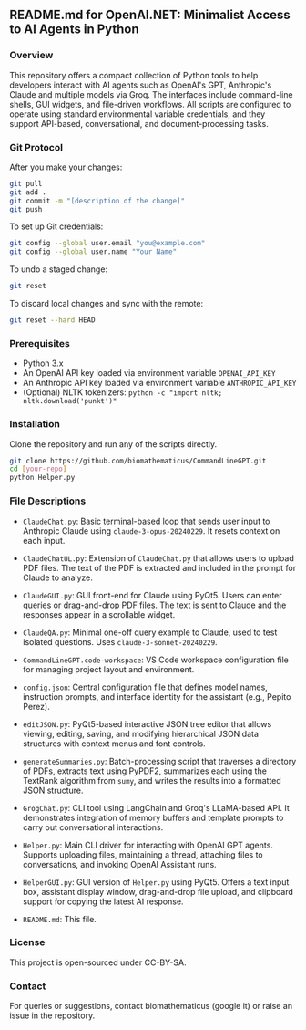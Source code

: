 
## README.md for OpenAI.NET: Minimalist Access to AI Agents in Python

### Overview

This repository offers a compact collection of Python tools to help developers interact with AI agents such as OpenAI's GPT, Anthropic's Claude and multiple models via Groq. The interfaces include command-line shells, GUI widgets, and file-driven workflows. All scripts are configured to operate using standard environmental variable credentials, and they support API-based, conversational, and document-processing tasks.

### Git Protocol

After you make your changes:

```bash
git pull
git add .
git commit -m "[description of the change]"
git push
```

To set up Git credentials:

```bash
git config --global user.email "you@example.com"
git config --global user.name "Your Name"
```

To undo a staged change:

```bash
git reset
```

To discard local changes and sync with the remote:

```bash
git reset --hard HEAD
```

### Prerequisites

* Python 3.x
* An OpenAI API key loaded via environment variable `OPENAI_API_KEY`
* An Anthropic API key loaded via environment variable `ANTHROPIC_API_KEY`
* (Optional) NLTK tokenizers: `python -c "import nltk; nltk.download('punkt')"`

### Installation

Clone the repository and run any of the scripts directly.

```bash
git clone https://github.com/biomathematicus/CommandLineGPT.git
cd [your-repo]
python Helper.py
```

### File Descriptions

* `ClaudeChat.py`: Basic terminal-based loop that sends user input to Anthropic Claude using `claude-3-opus-20240229`. It resets context on each input.

* `ClaudeChatUL.py`: Extension of `ClaudeChat.py` that allows users to upload PDF files. The text of the PDF is extracted and included in the prompt for Claude to analyze.

* `ClaudeGUI.py`: GUI front-end for Claude using PyQt5. Users can enter queries or drag-and-drop PDF files. The text is sent to Claude and the responses appear in a scrollable widget.

* `ClaudeQA.py`: Minimal one-off query example to Claude, used to test isolated questions. Uses `claude-3-sonnet-20240229`.

* `CommandLineGPT.code-workspace`: VS Code workspace configuration file for managing project layout and environment.

* `config.json`: Central configuration file that defines model names, instruction prompts, and interface identity for the assistant (e.g., Pepito Perez).

* `editJSON.py`: PyQt5-based interactive JSON tree editor that allows viewing, editing, saving, and modifying hierarchical JSON data structures with context menus and font controls.

* `generateSummaries.py`: Batch-processing script that traverses a directory of PDFs, extracts text using PyPDF2, summarizes each using the TextRank algorithm from `sumy`, and writes the results into a formatted JSON structure.

* `GrogChat.py`: CLI tool using LangChain and Groq's LLaMA-based API. It demonstrates integration of memory buffers and template prompts to carry out conversational interactions.

* `Helper.py`: Main CLI driver for interacting with OpenAI GPT agents. Supports uploading files, maintaining a thread, attaching files to conversations, and invoking OpenAI Assistant runs.

* `HelperGUI.py`: GUI version of `Helper.py` using PyQt5. Offers a text input box, assistant display window, drag-and-drop file upload, and clipboard support for copying the latest AI response.

* `README.md`: This file.

### License

This project is open-sourced under CC-BY-SA.

### Contact

For queries or suggestions, contact biomathematicus (google it) or raise an issue in the repository.
